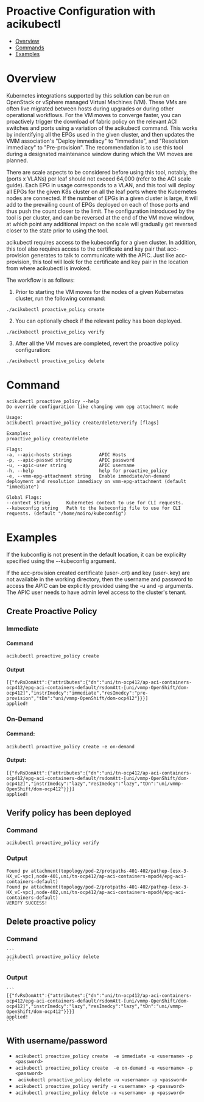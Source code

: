 
# Proactive Configuration with acikubectl
- [Overview](#overview)
- [Commands](#command)
- [Examples](#examples)

# Overview
Kubernetes integrations supported by this solution can be run on OpenStack or vSphere managed Virtual Machines (VM). These VMs are often live migrated between hosts during upgrades or during other operational workflows. For the VM moves to converge faster, you can proactively trigger the download of fabric policy on the relevant ACI switches and ports using a variation of the acikubectl command. This works by indentifying all the EPGs used in the given cluster, and then updates the VMM association's "Deploy immediacy" to "Immediate", and "Resolution immediacy" to "Pre-provision". The recommendation is to use this tool during a designated maintenance window during which the VM moves are planned.

There are scale aspects to be considered before using this tool, notably, the (ports x VLANs) per leaf should not exceed 64,000 (refer to the ACI scale guide). Each EPG in usage corresponds to a VLAN, and this tool will deploy all EPGs for the given K8s cluster on all the leaf ports where the Kubernetes nodes are connected. If the number of EPGs in a given cluster is large, it will add to the prevailing count of EPGs deployed on each of those ports and thus push the count closer to the limit. The configuration introduced by the tool is per cluster, and can be reversed at the end of the VM move window, at which point any additional impact on the scale will gradually get reversed closer to the state prior to using the tool.

acikubectl requires access to the kubeconfig for a given cluster. In addition, this tool also requires access to the certificate and key pair that acc-provision generates to talk to communicate with the APIC. Just like acc-provision, this tool will look for the certificate and key pair in the location from where acikubectl is invoked.

The workflow is as follows:

1. Prior to starting the VM moves for the nodes of a given Kubernetes cluster, run the following command:

```
./acikubectl proactive_policy create
```
2. You can optionally check if the relevant policy has been deployed.

```
./acikubectl proactive_policy verify
```
3. After all the VM moves are completed, revert the proactive policy configuration:

```
./acikubectl proactive_policy delete
```

# Command
```
acikubectl proactive_policy --help
Do override configuration like changing vmm epg attachment mode

Usage:
acikubectl proactive_policy create/delete/verify [flags]

Examples:
proactive_policy create/delete

Flags:
-a, --apic-hosts strings          APIC Hosts
-p, --apic-passwd string          APIC password
-u, --apic-user string            APIC username
-h, --help                        help for proactive_policy
-e, --vmm-epg-attachment string   Enable immediate/on-demand deployment and resolution immediacy on vmm-epg-attachment (default "immediate")

Global Flags:
--context string      Kubernetes context to use for CLI requests.
--kubeconfig string   Path to the kubeconfig file to use for CLI requests. (default "/home/noiro/kubeconfig")
```

# Examples
If the kubconfig is not present in the default location, it can be explicilty specified using the --kubeconfig argument.

If the acc-provision created certificate (user-<sysid>.crt) and key (user-<sysid>.key) are not available in the working directory, 
then the username and password to access the APIC can be explicitly provided using the -u and -p arguments. 
The APIC user needs to have admin level access to the cluster's tenant.

## Create Proactive Policy

### Immediate
#### Command
```acikubectl proactive_policy create```
#### Output
```
[{"fvRsDomAtt":{"attributes":{"dn":"uni/tn-ocp412/ap-aci-containers-ocp412/epg-aci-containers-default/rsdomAtt-[uni/vmmp-OpenShift/dom-ocp412]","instrImedcy":"immediate","resImedcy":"pre-provision","tDn":"uni/vmmp-OpenShift/dom-ocp412"}}}]
applied!
```

### On-Demand
#### Command:
```acikubectl proactive_policy create -e on-demand```
#### Output:
```
[{"fvRsDomAtt":{"attributes":{"dn":"uni/tn-ocp412/ap-aci-containers-ocp412/epg-aci-containers-default/rsdomAtt-[uni/vmmp-OpenShift/dom-ocp412]","instrImedcy":"lazy","resImedcy":"lazy","tDn":"uni/vmmp-OpenShift/dom-ocp412"}}}]
applied!
```

## Verify policy has been deployed
### Command
```
acikubectl proactive_policy verify
 ```

### Output
```
Found pv attachment(topology/pod-2/protpaths-401-402/pathep-[esx-3-HX_vC-vpc],node-401,uni/tn-ocp412/ap-aci-containers-mpod4/epg-aci-containers-default)
Found pv attachment(topology/pod-2/protpaths-401-402/pathep-[esx-3-HX_vC-vpc],node-402,uni/tn-ocp412/ap-aci-containers-mpod4/epg-aci-containers-default)
VERIFY SUCCESS!
```
## Delete proactive policy
### Command
    ```
    acikubectl proactive_policy delete
    ```
### Output
    ```
    [{"fvRsDomAtt":{"attributes":{"dn":"uni/tn-ocp412/ap-aci-containers-ocp412/epg-aci-containers-default/rsdomAtt-[uni/vmmp-OpenShift/dom-ocp412]","instrImedcy":"lazy","resImedcy":"lazy","tDn":"uni/vmmp-OpenShift/dom-ocp412"}}}]
    applied!
    ```

## With username/password
* ```acikubectl proactive_policy create  -e immediate -u <username> -p <password>```
* ```acikubectl proactive_policy create  -e on-demand -u <username> -p <password>```
* ``` acikubectl proactive_policy delete -u <username> -p <password>```
* ```acikubectl proactive_policy verify -u <username> -p <password>```
* ```acikubectl proactive_policy delete -u <username> -p <password>```
